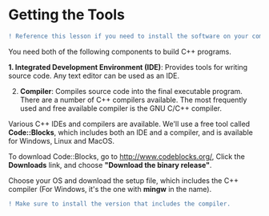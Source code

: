 # Getting the Tools

```diff
! Reference this lesson if you need to install the software on your computer.
```

You need both of the following components to build C++ programs.

**1. Integrated Development Environment (IDE)**: Provides tools for writing source code. Any text editor can be used as an IDE.

2. **Compiler**: Compiles source code into the final executable program. There are a number of C++ compilers available. The most frequently used and free available compiler is the GNU C/C++ compiler.


Various C++ IDEs and compilers are available. We'll use a free tool called **Code::Blocks**, which includes both an IDE and a compiler, and is available for Windows, Linux and MacOS.

To download Code::Blocks, go to http://www.codeblocks.org/, Click the **Downloads** link, and choose **"Download the binary release"**.

Choose your OS and download the setup file, which includes the C++ compiler (For Windows, it's the one with **mingw** in the name).

```diff
! Make sure to install the version that includes the compiler.
```
